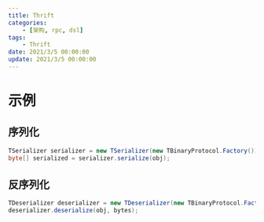 ```yaml
---
title: Thrift
categories: 
	- [架构, rpc, dsl]
tags:
	- Thrift
date: 2021/3/5 00:00:00
update: 2021/3/5 00:00:00
---
```


# 示例

## 序列化

```java
TSerializer serializer = new TSerializer(new TBinaryProtocol.Factory());
byte[] serialized = serializer.serialize(obj);
```

## 反序列化

```java
TDeserializer deserializer = new TDeserializer(new TBinaryProtocol.Factory());
deserializer.deserialize(obj, bytes);
```

